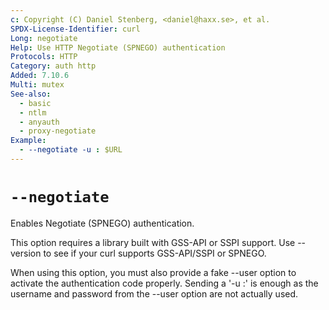 ```yaml
---
c: Copyright (C) Daniel Stenberg, <daniel@haxx.se>, et al.
SPDX-License-Identifier: curl
Long: negotiate
Help: Use HTTP Negotiate (SPNEGO) authentication
Protocols: HTTP
Category: auth http
Added: 7.10.6
Multi: mutex
See-also:
  - basic
  - ntlm
  - anyauth
  - proxy-negotiate
Example:
  - --negotiate -u : $URL
---
```


# `--negotiate`

Enables Negotiate (SPNEGO) authentication.

This option requires a library built with GSS-API or SSPI support. Use
--version to see if your curl supports GSS-API/SSPI or SPNEGO.

When using this option, you must also provide a fake --user option to activate
the authentication code properly. Sending a '-u :' is enough as the username
and password from the --user option are not actually used.
